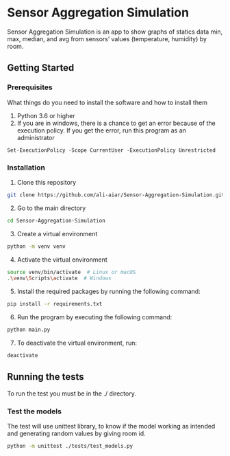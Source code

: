 # Sensor Aggregation Simulation
Sensor Aggregation Simulation is an app to show graphs of statics data min, max, median, and avg from sensors’ values (temperature, humidity) by room.
## Getting Started
### Prerequisites
What things do you need to install the software and how to install them
1. Python 3.6 or higher
2. If you are in windows, there is a chance to get an error because of the execution policy. If you get the error, run this program as an administrator
```console
Set-ExecutionPolicy -Scope CurrentUser -ExecutionPolicy Unrestricted
```
### Installation
1. Clone this repository
```bash
git clone https://github.com/ali-aiar/Sensor-Aggregation-Simulation.git
```
2. Go to the main directory 
```bash
cd Sensor-Aggregation-Simulation
```
3. Create a virtual environment 
```bash
python -m venv venv
```
4. Activate the virtual environment
```bash
source venv/bin/activate  # Linux or macOS
.\venv\Scripts\activate  # Windows
```
5. Install the required packages by running the following command:
```bash
pip install -r requirements.txt
```
6. Run the program by executing the following command:
```bash
python main.py
```
7. To deactivate the virtual environment, run:
```bash
deactivate
```
## Running the tests
To run the test you must be in the ./ directory. 
### Test the models
The test will use unittest library, to know if the model working as intended and generating random values by giving room id.
```bash
python -m unittest ./tests/test_models.py
```
